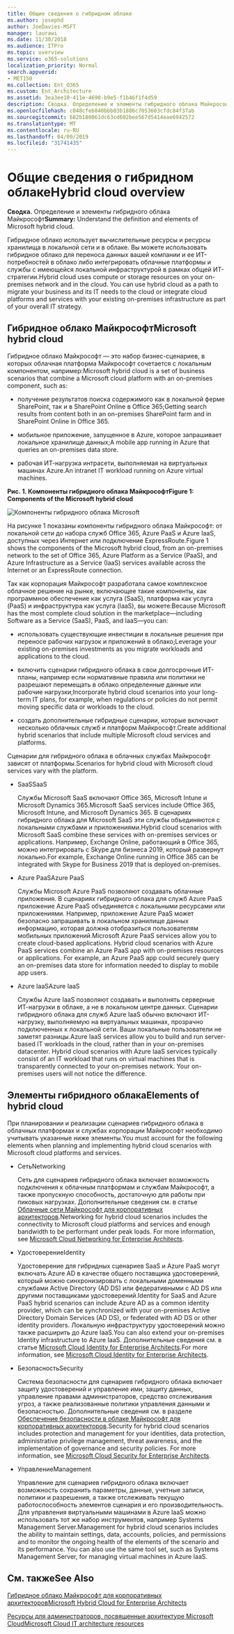 ```yaml
---
title: Общие сведения о гибридном облаке
ms.author: josephd
author: JoeDavies-MSFT
manager: laurawi
ms.date: 11/30/2018
ms.audience: ITPro
ms.topic: overview
ms.service: o365-solutions
localization_priority: Normal
search.appverid:
- MET150
ms.collection: Ent_O365
ms.custom: Ent_Architecture
ms.assetid: 3ea3ee10-411e-4690-b9e5-f1b46f1f4d59
description: Сводка. Определение и элементы гибридного облака Майкрософт
ms.openlocfilehash: c048cfeb840bbb03b1886c7053603cfdc84f37ab
ms.sourcegitcommit: 682b180061dc63cd602bee567d5414eae6942572
ms.translationtype: MT
ms.contentlocale: ru-RU
ms.lasthandoff: 04/09/2019
ms.locfileid: "31741435"
---
```

# <a name="hybrid-cloud-overview"></a><span data-ttu-id="e1e3b-103">Общие сведения о гибридном облаке</span><span class="sxs-lookup"><span data-stu-id="e1e3b-103">Hybrid cloud overview</span></span>

 <span data-ttu-id="e1e3b-104">**Сводка.** Определение и элементы гибридного облака Майкрософт</span><span class="sxs-lookup"><span data-stu-id="e1e3b-104">**Summary:** Understand the definition and elements of Microsoft hybrid cloud.</span></span>
  
<span data-ttu-id="e1e3b-p101">Гибридное облако использует вычислительные ресурсы и ресурсы хранилища в локальной сети и в облаке. Вы можете использовать гибридное облако для переноса данных вашей компании и ее ИТ-потребностей в облако либо интегрировать облачные платформы и службы с имеющейся локальной инфраструктурой в рамках общей ИТ-стратегии.</span><span class="sxs-lookup"><span data-stu-id="e1e3b-p101">Hybrid cloud uses compute or storage resources on your on-premises network and in the cloud. You can use hybrid cloud as a path to migrate your business and its IT needs to the cloud or integrate cloud platforms and services with your existing on-premises infrastructure as part of your overall IT strategy.</span></span>
  
## <a name="microsoft-hybrid-cloud"></a><span data-ttu-id="e1e3b-107">Гибридное облако Майкрософт</span><span class="sxs-lookup"><span data-stu-id="e1e3b-107">Microsoft hybrid cloud</span></span>

<span data-ttu-id="e1e3b-108">Гибридное облако Майкрософт — это набор бизнес-сценариев, в которых облачная платформа Майкрософт сочетается с локальным компонентом, например:</span><span class="sxs-lookup"><span data-stu-id="e1e3b-108">Microsoft hybrid cloud is a set of business scenarios that combine a Microsoft cloud platform with an on-premises component, such as:</span></span> 
  
- <span data-ttu-id="e1e3b-109">получение результатов поиска содержимого как в локальной ферме SharePoint, так и в SharePoint Online в Office 365;</span><span class="sxs-lookup"><span data-stu-id="e1e3b-109">Getting search results from content both in an on-premises SharePoint farm and in SharePoint Online in Office 365.</span></span>
    
- <span data-ttu-id="e1e3b-110">мобильное приложение, запущенное в Azure, которое запрашивает локальное хранилище данных;</span><span class="sxs-lookup"><span data-stu-id="e1e3b-110">A mobile app running in Azure that queries an on-premises data store.</span></span>
    
- <span data-ttu-id="e1e3b-111">рабочая ИТ-нагрузка интрасети, выполняемая на виртуальных машинах Azure.</span><span class="sxs-lookup"><span data-stu-id="e1e3b-111">An intranet IT workload running on Azure virtual machines.</span></span>
    
**<span data-ttu-id="e1e3b-112">Рис. 1. Компоненты гибридного облака Майкрософт</span><span class="sxs-lookup"><span data-stu-id="e1e3b-112">Figure 1: Components of the Microsoft hybrid cloud</span></span>**

![Компоненты гибридного облака Microsoft](media/Hybrid-Poster/MS-Hybrid-Cloud.png)
  
<span data-ttu-id="e1e3b-114">На рисунке 1 показаны компоненты гибридного облака Майкрософт: от локальной сети до набора служб Office 365, Azure PaaS и Azure IaaS, доступных через Интернет или подключение ExpressRoute.</span><span class="sxs-lookup"><span data-stu-id="e1e3b-114">Figure 1 shows the components of the Microsoft hybrid cloud, from an on-premises network to the set of Office 365, Azure Platform as a Service (PaaS), and Azure Infrastructure as a Service (IaaS) services available across the Internet or an ExpressRoute connection.</span></span>
  
<span data-ttu-id="e1e3b-115">Так как корпорация Майкрософт разработала самое комплексное облачное решение на рынке, включающее такие компоненты, как программное обеспечение как услуга (SaaS), платформа как услуга (PaaS) и инфраструктура как услуга (IaaS), вы можете:</span><span class="sxs-lookup"><span data-stu-id="e1e3b-115">Because Microsoft has the most complete cloud solution in the marketplace—including Software as a Service (SaaS), PaaS, and IaaS—you can:</span></span>
  
- <span data-ttu-id="e1e3b-116">использовать существующие инвестиции в локальные решения при переносе рабочих нагрузок и приложений в облако;</span><span class="sxs-lookup"><span data-stu-id="e1e3b-116">Leverage your existing on-premises investments as you migrate workloads and applications to the cloud.</span></span>
    
- <span data-ttu-id="e1e3b-117">включить сценарии гибридного облака в свои долгосрочные ИТ-планы, например если нормативные правила или политики не разрешают перемещать в облако определенные данные или рабочие нагрузки;</span><span class="sxs-lookup"><span data-stu-id="e1e3b-117">Incorporate hybrid cloud scenarios into your long-term IT plans, for example, when regulations or policies do not permit moving specific data or workloads to the cloud.</span></span>
    
- <span data-ttu-id="e1e3b-118">создать дополнительные гибридные сценарии, которые включают несколько облачных служб и платформ Майкрософт.</span><span class="sxs-lookup"><span data-stu-id="e1e3b-118">Create additional hybrid scenarios that include multiple Microsoft cloud services and platforms.</span></span>
    
<span data-ttu-id="e1e3b-119">Сценарии для гибридного облака в облачных службах Майкрософт зависят от платформы.</span><span class="sxs-lookup"><span data-stu-id="e1e3b-119">Scenarios for hybrid cloud with Microsoft cloud services vary with the platform.</span></span>
  
- <span data-ttu-id="e1e3b-120">SaaS</span><span class="sxs-lookup"><span data-stu-id="e1e3b-120">SaaS</span></span>
    
    <span data-ttu-id="e1e3b-121">Службы Microsoft SaaS включают Office 365, Microsoft Intune и Microsoft Dynamics 365.</span><span class="sxs-lookup"><span data-stu-id="e1e3b-121">Microsoft SaaS services include Office 365, Microsoft Intune, and Microsoft Dynamics 365.</span></span> <span data-ttu-id="e1e3b-122">В сценариях гибридного облака для Microsoft SaaS эти службы объединяются с локальными службами и приложениями.</span><span class="sxs-lookup"><span data-stu-id="e1e3b-122">Hybrid cloud scenarios with Microsoft SaaS combine these services with on-premises services or applications.</span></span> <span data-ttu-id="e1e3b-123">Например, Exchange Online, работающий в Office 365, можно интегрировать с Skype для бизнеса 2019, который развернут локально.</span><span class="sxs-lookup"><span data-stu-id="e1e3b-123">For example, Exchange Online running in Office 365 can be integrated with Skype for Business 2019 that is deployed on-premises.</span></span>
    
- <span data-ttu-id="e1e3b-124">Azure PaaS</span><span class="sxs-lookup"><span data-stu-id="e1e3b-124">Azure PaaS</span></span>
    
    <span data-ttu-id="e1e3b-p103">Службы Microsoft Azure PaaS позволяют создавать облачные приложения. В сценариях гибридного облака для служб Azure PaaS приложение Azure PaaS объединяется с локальными ресурсами или приложениями. Например, приложение Azure PaaS может безопасно запрашивать в локальном хранилище данных информацию, которая должна отобразиться пользователям мобильных приложений.</span><span class="sxs-lookup"><span data-stu-id="e1e3b-p103">Microsoft Azure PaaS services allow you to create cloud-based applications. Hybrid cloud scenarios with Azure PaaS services combine an Azure PaaS app with on-premises resources or applications. For example, an Azure PaaS app could securely query an on-premises data store for information needed to display to mobile app users.</span></span>
    
- <span data-ttu-id="e1e3b-128">Azure IaaS</span><span class="sxs-lookup"><span data-stu-id="e1e3b-128">Azure IaaS</span></span>
    
    <span data-ttu-id="e1e3b-p104">Службы Azure IaaS позволяют создавать и выполнять серверные ИТ-нагрузки в облаке, а не в локальном центре данных. Сценарии гибридного облака для служб Azure IaaS обычно включают ИТ-нагрузку, выполняемую на виртуальных машинах, прозрачно подключенных к локальной сети. Ваши локальные пользователи не заметят разницы.</span><span class="sxs-lookup"><span data-stu-id="e1e3b-p104">Azure IaaS services allow you to build and run server-based IT workloads in the cloud, rather than in your on-premises datacenter. Hybrid cloud scenarios with Azure IaaS services typically consist of an IT workload that runs on virtual machines that is transparently connected to your on-premises network. Your on-premises users will not notice the difference.</span></span>
    
## <a name="elements-of-hybrid-cloud"></a><span data-ttu-id="e1e3b-132">Элементы гибридного облака</span><span class="sxs-lookup"><span data-stu-id="e1e3b-132">Elements of hybrid cloud</span></span>

<span data-ttu-id="e1e3b-133">При планировании и реализации сценариев гибридного облака в облачных платформах и службах корпорации Майкрософт необходимо учитывать указанные ниже элементы.</span><span class="sxs-lookup"><span data-stu-id="e1e3b-133">You must account for the following elements when planning and implementing hybrid cloud scenarios with Microsoft cloud platforms and services.</span></span>
  
- <span data-ttu-id="e1e3b-134">Сеть</span><span class="sxs-lookup"><span data-stu-id="e1e3b-134">Networking</span></span>
    
    <span data-ttu-id="e1e3b-p105">Сеть для сценариев гибридного облака включает возможность подключения к облачным платформам и службам Майкрософт, а также пропускную способность, достаточную для работы при пиковых нагрузках. Дополнительные сведения см. в статье [Облачные сети Майкрософт для корпоративных архитекторов](microsoft-cloud-networking-for-enterprise-architects.md).</span><span class="sxs-lookup"><span data-stu-id="e1e3b-p105">Networking for hybrid cloud scenarios includes the connectivity to Microsoft cloud platforms and services and enough bandwidth to be performant under peak loads. For more information, see [Microsoft Cloud Networking for Enterprise Architects](microsoft-cloud-networking-for-enterprise-architects.md).</span></span>
    
- <span data-ttu-id="e1e3b-137">Удостоверение</span><span class="sxs-lookup"><span data-stu-id="e1e3b-137">Identity</span></span>
    
    <span data-ttu-id="e1e3b-138">Удостоверение для гибридных сценариев SaaS и Azure PaaS могут включать Azure AD в качестве общего поставщика удостоверений, который можно синхронизировать с локальными доменными службами Active Directory (AD DS) или федеративными с AD DS или другими поставщиками удостоверений.</span><span class="sxs-lookup"><span data-stu-id="e1e3b-138">Identity for SaaS and Azure PaaS hybrid scenarios can include Azure AD as a common identity provider, which can be synchronized with your on-premises Active Directory Domain Services (AD DS), or federated with AD DS or other identity providers.</span></span> <span data-ttu-id="e1e3b-139">Локальную инфраструктуру удостоверений можно также расширить до Azure IaaS.</span><span class="sxs-lookup"><span data-stu-id="e1e3b-139">You can also extend your on-premises Identity infrastructure to Azure IaaS.</span></span> <span data-ttu-id="e1e3b-140">Дополнительные сведения см. в статье [Microsoft Cloud Identity for Enterprise Architects](microsoft-cloud-it-architecture-resources.md#identity).</span><span class="sxs-lookup"><span data-stu-id="e1e3b-140">For more information, see [Microsoft Cloud Identity for Enterprise Architects](microsoft-cloud-it-architecture-resources.md#identity).</span></span>
    
- <span data-ttu-id="e1e3b-141">Безопасность</span><span class="sxs-lookup"><span data-stu-id="e1e3b-141">Security</span></span>
    
    <span data-ttu-id="e1e3b-p107">Система безопасности для сценариев гибридного облака включает защиту удостоверений и управление ими, защиту данных, управление правами администраторов, средство отслеживания угроз, а также реализованные политики управления данными и безопасностью. Дополнительные сведения см. в разделе [Обеспечение безопасности в облаке Майкрософт для корпоративных архитекторов](microsoft-cloud-it-architecture-resources.md#security).</span><span class="sxs-lookup"><span data-stu-id="e1e3b-p107">Security for hybrid cloud scenarios includes protection and management for your identities, data protection, administrative privilege management, threat awareness, and the implementation of governance and security policies. For more information, see [Microsoft Cloud Security for Enterprise Architects](microsoft-cloud-it-architecture-resources.md#security).</span></span>
    
- <span data-ttu-id="e1e3b-144">Управление</span><span class="sxs-lookup"><span data-stu-id="e1e3b-144">Management</span></span>
    
    <span data-ttu-id="e1e3b-p108">Управление для сценариев гибридного облака включает возможность сохранить параметры, данные, учетные записи, политики и разрешения, а также отслеживать текущую работоспособность элементов сценария и его производительность. Для управления виртуальными машинами в Azure IaaS можно использовать тот же набор инструментов, например Systems Management Server.</span><span class="sxs-lookup"><span data-stu-id="e1e3b-p108">Management for hybrid cloud scenarios includes the ability to maintain settings, data, accounts, policies, and permissions and to monitor the ongoing health of the elements of the scenario and its performance. You can also use the same tool set, such as Systems Management Server, for managing virtual machines in Azure IaaS.</span></span>
    
## <a name="see-also"></a><span data-ttu-id="e1e3b-147">См. также</span><span class="sxs-lookup"><span data-stu-id="e1e3b-147">See Also</span></span>

[<span data-ttu-id="e1e3b-148">Гибридное облако Майкрософт для корпоративных архитекторов</span><span class="sxs-lookup"><span data-stu-id="e1e3b-148">Microsoft Hybrid Cloud for Enterprise Architects</span></span>](microsoft-hybrid-cloud-for-enterprise-architects.md)
  
[<span data-ttu-id="e1e3b-149">Ресурсы для администраторов, посвященные архитектуре Microsoft Cloud</span><span class="sxs-lookup"><span data-stu-id="e1e3b-149">Microsoft Cloud IT architecture resources</span></span>](microsoft-cloud-it-architecture-resources.md)

